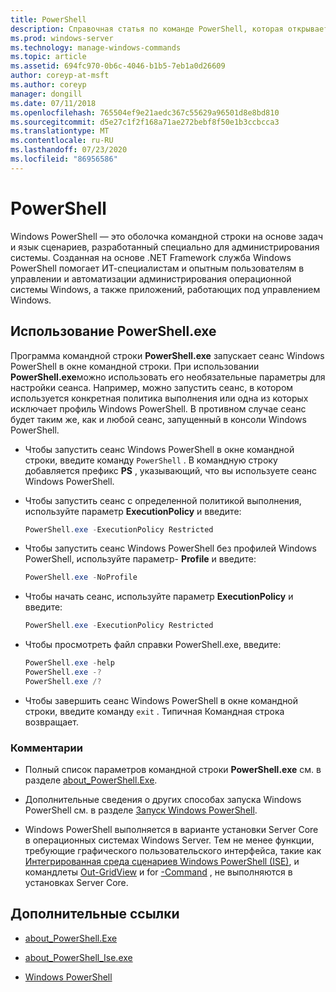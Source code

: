 ```yaml
---
title: PowerShell
description: Справочная статья по команде PowerShell, которая открывает консоль PowerShell из командной строки.
ms.prod: windows-server
ms.technology: manage-windows-commands
ms.topic: article
ms.assetid: 694fc970-0b6c-4046-b1b5-7eb1a0d26609
author: coreyp-at-msft
ms.author: coreyp
manager: dongill
ms.date: 07/11/2018
ms.openlocfilehash: 765504ef9e21aedc367c55629a96501d8e8bd810
ms.sourcegitcommit: d5e27c1f2f168a71ae272bebf8f50e1b3ccbcca3
ms.translationtype: MT
ms.contentlocale: ru-RU
ms.lasthandoff: 07/23/2020
ms.locfileid: "86956586"
---
```

# <a name="powershell"></a>PowerShell

Windows PowerShell — это оболочка командной строки на основе задач и язык сценариев, разработанный специально для администрирования системы. Созданная на основе .NET Framework служба Windows PowerShell помогает ИТ-специалистам и опытным пользователям в управлении и автоматизации администрирования операционной системы Windows, а также приложений, работающих под управлением Windows.

## <a name="using-powershellexe"></a>Использование PowerShell.exe

Программа командной строки **PowerShell.exe** запускает сеанс Windows PowerShell в окне командной строки. При использовании **PowerShell.exe**можно использовать его необязательные параметры для настройки сеанса. Например, можно запустить сеанс, в котором используется конкретная политика выполнения или одна из которых исключает профиль Windows PowerShell. В противном случае сеанс будет таким же, как и любой сеанс, запущенный в консоли Windows PowerShell.

- Чтобы запустить сеанс Windows PowerShell в окне командной строки, введите команду `PowerShell` . В командную строку добавляется префикс **PS** , указывающий, что вы используете сеанс Windows PowerShell.

- Чтобы запустить сеанс с определенной политикой выполнения, используйте параметр **ExecutionPolicy** и введите:

    ```powershell
    PowerShell.exe -ExecutionPolicy Restricted
    ```

- Чтобы запустить сеанс Windows PowerShell без профилей Windows PowerShell, используйте параметр- **Profile** и введите:

    ```powershell
    PowerShell.exe -NoProfile
    ```

- Чтобы начать сеанс, используйте параметр **ExecutionPolicy** и введите:

    ```powershell
    PowerShell.exe -ExecutionPolicy Restricted
    ```

- Чтобы просмотреть файл справки PowerShell.exe, введите:

    ```powershell
    PowerShell.exe -help
    PowerShell.exe -?
    PowerShell.exe /?
    ```

- Чтобы завершить сеанс Windows PowerShell в окне командной строки, введите команду `exit` . Типичная Командная строка возвращает.

### <a name="remarks"></a>Комментарии

- Полный список параметров командной строки **PowerShell.exe** см. в разделе [about_PowerShell.Exe](/powershell/module/microsoft.powershell.core/about/about_powershell_exe).

- Дополнительные сведения о других способах запуска Windows PowerShell см. в разделе [Запуск Windows PowerShell](/powershell/scripting/windows-powershell/starting-windows-powershell).

- Windows PowerShell выполняется в варианте установки Server Core в операционных системах Windows Server. Тем не менее функции, требующие графического пользовательского интерфейса, такие как [Интегрированная среда сценариев Windows PowerShell (ISE)](/previous-versions//hh849182(v=technet.10)), и командлеты [Out-GridView](/powershell/module/microsoft.powershell.utility/out-gridview) и for [-Command](/powershell/module/microsoft.powershell.utility/show-command) , не выполняются в установках Server Core.

## <a name="additional-references"></a>Дополнительные ссылки

- [about_PowerShell.Exe](/powershell/module/microsoft.powershell.core/about/about_powershell_exe)

- [about_PowerShell_Ise.exe](/powershell/module/microsoft.powershell.core/about/about_powershell_ise_exe)

- [Windows PowerShell](/powershell/)
